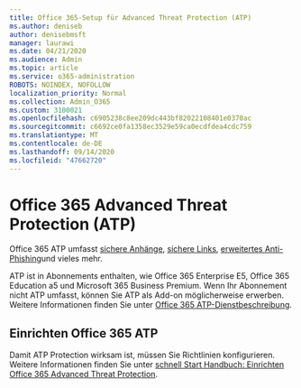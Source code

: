 ```yaml
---
title: Office 365-Setup für Advanced Threat Protection (ATP)
ms.author: deniseb
author: denisebmsft
manager: laurawi
ms.date: 04/21/2020
ms.audience: Admin
ms.topic: article
ms.service: o365-administration
ROBOTS: NOINDEX, NOFOLLOW
localization_priority: Normal
ms.collection: Admin_O365
ms.custom: 3100021
ms.openlocfilehash: c6905238c8ee209dc443bf82022108401e0370ac
ms.sourcegitcommit: c6692ce0fa1358ec3529e59ca0ecdfdea4cdc759
ms.translationtype: MT
ms.contentlocale: de-DE
ms.lasthandoff: 09/14/2020
ms.locfileid: "47662720"
---
```

# <a name="office-365-advanced-threat-protection-atp"></a>Office 365 Advanced Threat Protection (ATP)

Office 365 ATP umfasst [sichere Anhänge](https://docs.microsoft.com/microsoft-365/security/office-365-security/atp-safe-attachments), [sichere Links](https://docs.microsoft.com/microsoft-365/security/office-365-security/atp-safe-links), [erweitertes Anti-Phishing](https://docs.microsoft.com/microsoft-365/security/office-365-security/atp-anti-phishing)und vieles mehr. 

ATP ist in Abonnements enthalten, wie Office 365 Enterprise E5, Office 365 Education a5 und Microsoft 365 Business Premium. Wenn Ihr Abonnement nicht ATP umfasst, können Sie ATP als Add-on möglicherweise erwerben. Weitere Informationen finden Sie unter [Office 365 ATP-Dienstbeschreibung](https://docs.microsoft.com/office365/servicedescriptions/office-365-advanced-threat-protection-service-description).

## <a name="set-up-office-365-atp"></a>Einrichten Office 365 ATP

Damit ATP Protection wirksam ist, müssen Sie Richtlinien konfigurieren. Weitere Informationen finden Sie unter [schnell Start Handbuch: Einrichten Office 365 Advanced Threat Protection](https://docs.microsoft.com/office365/securitycompliance/checklist-atp-setup).

